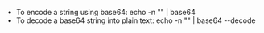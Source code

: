 * To encode a string using base64: echo -n "<your desired string>" | base64
* To decode a base64 string into plain text: echo -n "<encoded string>" | base64 --decode
